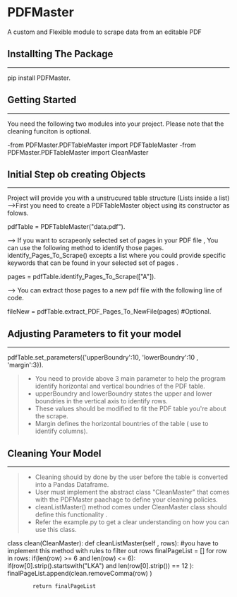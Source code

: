 # PDFMaster
A custom and Flexible module to scrape data from an editable PDF

## Installting The Package
--------------------
pip install PDFMaster.


## Getting Started
---------------------
You need the following two modules into your project. Please note that the cleaning funciton is optional.

-from PDFMaster.PDFTableMaster import PDFTableMaster
-from PDFMaster.PDFTableMaster import CleanMaster



## Initial Step ob creating Objects
---------------------
Project will provide you with a unstrucured table structure (Lists inside a list)
-->First you need to create a PDFTableMaster object using its constructor as folows.

pdfTable = PDFTableMaster("data.pdf").


--> If you want to scrapeonly selected set of pages in your PDF file , You can use the following method to identify those pages.
    identify_Pages_To_Scrape() excepts a list where you could provide specific keywords that can be found in your selected set of pages .

pages = pdfTable.identify_Pages_To_Scrape(["A"]).


--> You can extract those pages to a new pdf file with the following line of code.
    
fileNew = pdfTable.extract_PDF_Pages_To_NewFile(pages) #Optional.


## Adjusting Parameters to fit your model
---------------------
pdfTable.set_parameters({'upperBoundry':10, 'lowerBoundry':10 , 'margin':3}).

> - You need to provide above 3 main parameter to help the program identify horizontal and vertical boundries of the PDF table.
> - upperBoundry and lowerBoundry states the upper and lower boundries in the vertical axis to identify rows.
> - These values should be modified to fit the PDF table you're about the scrape.
> - Margin defines the horizontal bountries of the table ( use to identify columns).


## Cleaning Your Model
----------------------

> - Cleaning should by done by the user before the table is converted into a Pandas Dataframe.
> - User must implement the abstract class "CleanMaster" that comes with the PDFMaster paachage to define your cleaning policies.
> - cleanListMaster() method comes under CleanMaster class should define this functionality .
> - Refer the example.py to get a clear understanding on how you can use this class.

class clean(CleanMaster):
        def cleanListMaster(self , rows):
            #you have to implement this method with rules to filter out rows
            finalPageList = []
            for row in rows:
                if(len(row) >= 6 and len(row) <= 6):
                    if(row[0].strip().startswith("LKA") and len(row[0].strip())  == 12 ):
                        finalPageList.append(clean.removeComma(row) )   
          
            return finalPageList
